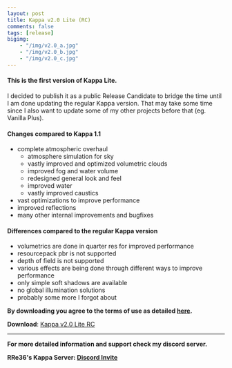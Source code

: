 ```yaml
---
layout: post
title: Kappa v2.0 Lite (RC)
comments: false
tags: [release]
bigimg: 
    - "/img/v2.0_a.jpg"
    - "/img/v2.0_b.jpg"
    - "/img/v2.0_c.jpg"
---
```


#### This is the first version of Kappa Lite.

I decided to publish it as a public Release Candidate to bridge the time until I am done updating the regular Kappa version.
That may take some time since I also want to update some of my other projects before that (eg. Vanilla Plus).

#### Changes compared to Kappa 1.1

* complete atmospheric overhaul
  * atmosphere simulation for sky
  * vastly improved and optimized volumetric clouds
  * improved fog and water volume
  * redesigned general look and feel
  * improved water
  * vastly improved caustics
* vast optimizations to improve performance
* improved reflections
* many other internal improvements and bugfixes

#### Differences compared to the regular Kappa version

* volumetrics are done in quarter res for improved performance
* resourcepack pbr is not supported
* depth of field is not supported
* various effects are being done through different ways to improve performance
* only simple soft shadows are available
* no global illumination solutions
* probably some more I forgot about

**By downloading you agree to the terms of use as detailed [here](https://github.com/rre36/glsl_kappa/blob/master/LICENSE).**

**Download**: [Kappa v2.0 Lite RC](https://github.com/rre36/glsl_kappa-lite/releases/download/2.0_rc/Kappa_v2.0_Lite_RC.zip)

****

**For more detailed information and support check my discord server.**

**RRe36's Kappa Server: [Discord Invite](https://discord.gg/y5xzQ6H)**